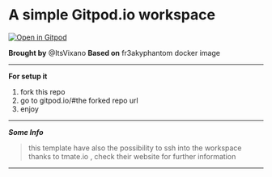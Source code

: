 # A simple Gitpod.io workspace

[![Open in Gitpod](https://gitpod.io/button/open-in-gitpod.svg)](https://gitpod.io/#https://github.com/ItsVixano/test-gitpod)

**Brought by** @ItsVixano
**Based on** fr3akyphantom docker image

---------------------------

**For setup it**

1. fork this repo
2. go to gitpod.io/#the forked repo url
3. enjoy 

---------------------------

***Some Info***

> this template have also the possibility to ssh into the workspace thanks to tmate.io , check their website for further information

---------------------------
